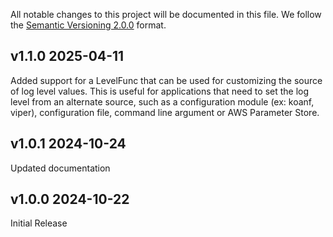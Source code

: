 All notable changes to this project will be documented in this file.
We follow the [Semantic Versioning 2.0.0](http://semver.org/) format.

## v1.1.0 2025-04-11
Added support for a LevelFunc that can be used for customizing the source of log level values. This is useful for applications that need to set the log level from an alternate source, such as a configuration module (ex: koanf, viper), configuration file, command line argument or AWS Parameter Store.

## v1.0.1 2024-10-24
Updated documentation

## v1.0.0 2024-10-22
Initial Release

<!-- ### Added
- Lorem ipsum dolor sit amet

### Deprecated
- Nothing.

### Removed
- Nothing.

### Fixed
- Nothing. -->
